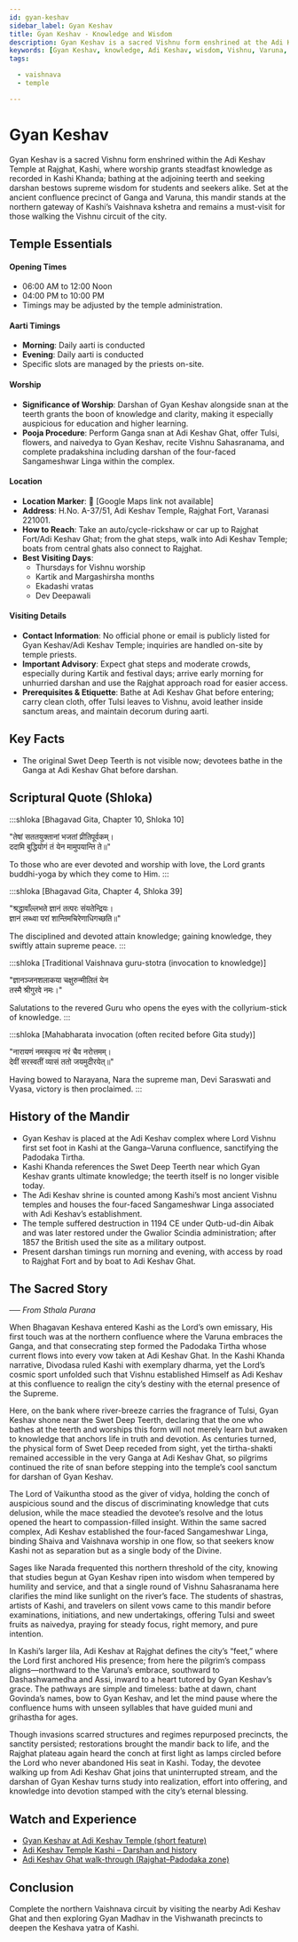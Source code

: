 ```yaml
---
id: gyan-keshav
sidebar_label: Gyan Keshav
title: Gyan Keshav - Knowledge and Wisdom
description: Gyan Keshav is a sacred Vishnu form enshrined at the Adi Keshav Temple that grants steadfast knowledge and supreme wisdom to seekers.
keywords: [Gyan Keshav, knowledge, Adi Keshav, wisdom, Vishnu, Varuna, Ganga, moksha]
tags:

  - vaishnava
  - temple

---
```


# Gyan Keshav

Gyan Keshav is a sacred Vishnu form enshrined within the Adi Keshav Temple at Rajghat, Kashi, where worship grants steadfast knowledge as recorded in Kashi Khanda; bathing at the adjoining teerth and seeking darshan bestows supreme wisdom for students and seekers alike. Set at the ancient confluence precinct of Ganga and Varuna, this mandir stands at the northern gateway of Kashi’s Vaishnava kshetra and remains a must-visit for those walking the Vishnu circuit of the city.

## Temple Essentials

#### Opening Times
* 06:00 AM to 12:00 Noon
* 04:00 PM to 10:00 PM
* Timings may be adjusted by the temple administration.

#### Aarti Timings
* **Morning**: Daily aarti is conducted
* **Evening**: Daily aarti is conducted
* Specific slots are managed by the priests on-site.

#### Worship
* **Significance of Worship**: Darshan of Gyan Keshav alongside snan at the teerth grants the boon of knowledge and clarity, making it especially auspicious for education and higher learning.
* **Pooja Procedure**: Perform Ganga snan at Adi Keshav Ghat, offer Tulsi, flowers, and naivedya to Gyan Keshav, recite Vishnu Sahasranama, and complete pradakshina including darshan of the four-faced Sangameshwar Linga within the complex.

#### Location
* **Location Marker**: 📍 [Google Maps link not available]
* **Address**: H.No. A-37/51, Adi Keshav Temple, Rajghat Fort, Varanasi 221001.
* **How to Reach**: Take an auto/cycle-rickshaw or car up to Rajghat Fort/Adi Keshav Ghat; from the ghat steps, walk into Adi Keshav Temple; boats from central ghats also connect to Rajghat.
* **Best Visiting Days**:
  - Thursdays for Vishnu worship
  - Kartik and Margashirsha months
  - Ekadashi vratas
  - Dev Deepawali

#### Visiting Details
* **Contact Information**: No official phone or email is publicly listed for Gyan Keshav/Adi Keshav Temple; inquiries are handled on-site by temple priests.
* **Important Advisory**: Expect ghat steps and moderate crowds, especially during Kartik and festival days; arrive early morning for unhurried darshan and use the Rajghat approach road for easier access.
* **Prerequisites & Etiquette**: Bathe at Adi Keshav Ghat before entering; carry clean cloth, offer Tulsi leaves to Vishnu, avoid leather inside sanctum areas, and maintain decorum during aarti.

## Key Facts

* The original Swet Deep Teerth is not visible now; devotees bathe in the Ganga at Adi Keshav Ghat before darshan.

## Scriptural Quote (Shloka)

:::shloka [Bhagavad Gita, Chapter 10, Shloka 10]

"तेषां सततयुक्तानां भजतां प्रीतिपूर्वकम्। <br/>
ददामि बुद्धियोगं तं येन मामुपयान्ति ते॥"

To those who are ever devoted and worship with love, the Lord grants buddhi-yoga by which they come to Him.
:::

:::shloka [Bhagavad Gita, Chapter 4, Shloka 39]

"श्रद्धावाँल्लभते ज्ञानं तत्परः संयतेन्द्रियः। <br/>
ज्ञानं लब्ध्वा परां शान्तिमचिरेणाधिगच्छति॥"

The disciplined and devoted attain knowledge; gaining knowledge, they swiftly attain supreme peace.
:::

:::shloka [Traditional Vaishnava guru-stotra (invocation to knowledge)]

"ज्ञानञ्जनशलाकया चक्षुरुन्मीलितं येन <br/>
तस्मै श्रीगुरवे नमः।"

Salutations to the revered Guru who opens the eyes with the collyrium-stick of knowledge.
:::

:::shloka [Mahabharata invocation (often recited before Gita study)]

"नारायणं नमस्कृत्य नरं चैव नरोत्तमम्। <br/>
देवीं सरस्वतीं व्यासं ततो जयमुदीरयेत्॥"

Having bowed to Narayana, Nara the supreme man, Devi Saraswati and Vyasa, victory is then proclaimed.
:::

## History of the Mandir

* Gyan Keshav is placed at the Adi Keshav complex where Lord Vishnu first set foot in Kashi at the Ganga–Varuna confluence, sanctifying the Padodaka Tirtha.
* Kashi Khanda references the Swet Deep Teerth near which Gyan Keshav grants ultimate knowledge; the teerth itself is no longer visible today.
* The Adi Keshav shrine is counted among Kashi’s most ancient Vishnu temples and houses the four-faced Sangameshwar Linga associated with Adi Keshav’s establishment.
* The temple suffered destruction in 1194 CE under Qutb-ud-din Aibak and was later restored under the Gwalior Scindia administration; after 1857 the British used the site as a military outpost.
* Present darshan timings run morning and evening, with access by road to Rajghat Fort and by boat to Adi Keshav Ghat.

## The Sacred Story

_── From Sthala Purana_

When Bhagavan Keshava entered Kashi as the Lord’s own emissary, His first touch was at the northern confluence where the Varuna embraces the Ganga, and that consecrating step formed the Padodaka Tirtha whose current flows into every vow taken at Adi Keshav Ghat. In the Kashi Khanda narrative, Divodasa ruled Kashi with exemplary dharma, yet the Lord’s cosmic sport unfolded such that Vishnu established Himself as Adi Keshav at this confluence to realign the city’s destiny with the eternal presence of the Supreme.

Here, on the bank where river-breeze carries the fragrance of Tulsi, Gyan Keshav shone near the Swet Deep Teerth, declaring that the one who bathes at the teerth and worships this form will not merely learn but awaken to knowledge that anchors life in truth and devotion. As centuries turned, the physical form of Swet Deep receded from sight, yet the tirtha-shakti remained accessible in the very Ganga at Adi Keshav Ghat, so pilgrims continued the rite of snan before stepping into the temple’s cool sanctum for darshan of Gyan Keshav.

The Lord of Vaikuntha stood as the giver of vidya, holding the conch of auspicious sound and the discus of discriminating knowledge that cuts delusion, while the mace steadied the devotee’s resolve and the lotus opened the heart to compassion-filled insight. Within the same sacred complex, Adi Keshav established the four-faced Sangameshwar Linga, binding Shaiva and Vaishnava worship in one flow, so that seekers know Kashi not as separation but as a single body of the Divine.

Sages like Narada frequented this northern threshold of the city, knowing that studies begun at Gyan Keshav ripen into wisdom when tempered by humility and service, and that a single round of Vishnu Sahasranama here clarifies the mind like sunlight on the river’s face. The students of shastras, artists of Kashi, and travelers on silent vows came to this mandir before examinations, initiations, and new undertakings, offering Tulsi and sweet fruits as naivedya, praying for steady focus, right memory, and pure intention.

In Kashi’s larger lila, Adi Keshav at Rajghat defines the city’s “feet,” where the Lord first anchored His presence; from here the pilgrim’s compass aligns—northward to the Varuna’s embrace, southward to Dashashwamedha and Assi, inward to a heart tutored by Gyan Keshav’s grace. The pathways are simple and timeless: bathe at dawn, chant Govinda’s names, bow to Gyan Keshav, and let the mind pause where the confluence hums with unseen syllables that have guided muni and grihastha for ages.

Though invasions scarred structures and regimes repurposed precincts, the sanctity persisted; restorations brought the mandir back to life, and the Rajghat plateau again heard the conch at first light as lamps circled before the Lord who never abandoned His seat in Kashi. Today, the devotee walking up from Adi Keshav Ghat joins that uninterrupted stream, and the darshan of Gyan Keshav turns study into realization, effort into offering, and knowledge into devotion stamped with the city’s eternal blessing.

## Watch and Experience

* [Gyan Keshav at Adi Keshav Temple (short feature)](https://www.youtube.com/watch?v=Xuyzf63HTdA)
* [Adi Keshav Temple Kashi – Darshan and history](https://www.youtube.com/watch?v=PnHNANHdVFM)
* [Adi Keshav Ghat walk-through (Rajghat–Padodaka zone)](https://www.youtube.com/watch?v=PnHNANHdVFM)

## Conclusion

Complete the northern Vaishnava circuit by visiting the nearby Adi Keshav Ghat and then exploring Gyan Madhav in the Vishwanath precincts to deepen the Keshava yatra of Kashi.
